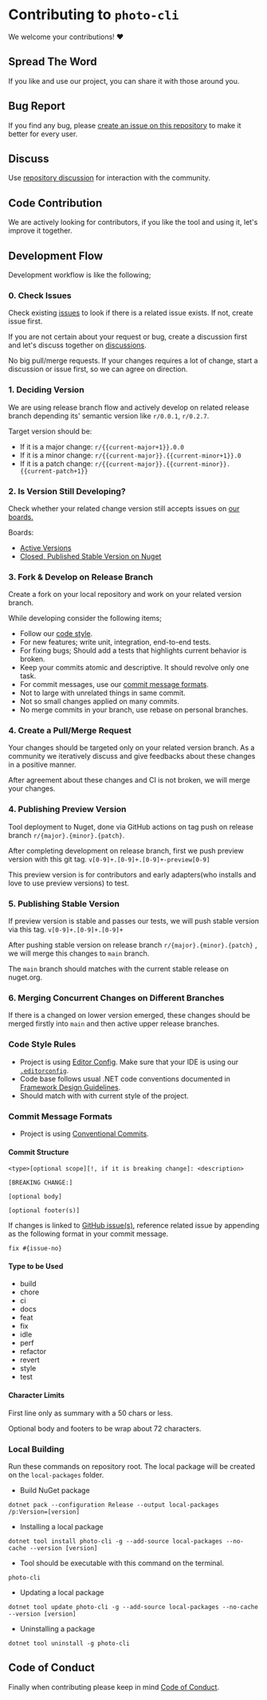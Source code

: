 # Contributing to `photo-cli`

We welcome your contributions! :heart:

## Spread The Word

If you like and use our project, you can share it with those around you.

## Bug Report

If you find any bug, please [create an issue on this repository](https://github.com/photo-cli/photo-cli/issues/new) to make it better for every user.

## Discuss

Use [repository discussion](https://github.com/photo-cli/photo-cli/discussions) for interaction with the community.

## Code Contribution

We are actively looking for contributors, if you like the tool and using it, let's improve it together.

## Development Flow

Development workflow is like the following;

### 0. Check Issues

Check existing [issues](https://github.com/photo-cli/photo-cli/issues) to look if there is a related issue exists. If not, create issue first.

If you are not certain about your request or bug, create a discussion first and let's discuss together on [discussions](https://github.com/photo-cli/photo-cli/discussions).

No big pull/merge requests. If your changes requires a lot of change, start a discussion or issue first, so we can agree on direction.

### 1. Deciding Version

We are using release branch flow and actively develop on related release branch depending its' semantic version like `r/0.0.1`, `r/0.2.7`.

Target version should be:
  - If it is a major change: `r/{{current-major+1}}.0.0`
  - If it is a minor change: `r/{{current-major}}.{{current-minor+1}}.0`
  - If it is a patch change: `r/{{current-major}}.{{current-minor}}.{{current-patch+1}}`

### 2. Is Version Still Developing?

Check whether your related change version still accepts issues on [our boards.](https://github.com/photo-cli/photo-cli/projects?type=classic)

Boards:
- [Active Versions](https://github.com/photo-cli/photo-cli/projects?type=classic&query=is%3Aopen)
- [Closed, Published Stable Version on Nuget](https://github.com/photo-cli/photo-cli/projects?type=classic&query=is%3Aclosed)

### 3. Fork & Develop on Release Branch

Create a fork on your local repository and work on your related version branch.

While developing consider the following items;

- Follow our [code style](#code-style-rules).
- For new features; write unit, integration, end-to-end tests.
- For fixing bugs; Should add a tests that highlights current behavior is broken.
- Keep your commits atomic and descriptive. It should revolve only one task.
- For commit messages, use our [commit message formats](#commit-message-formats).
- Not to large with unrelated things in same commit.
- Not so small changes applied on many commits.
- No merge commits in your branch, use rebase on personal branches.

### 4. Create a Pull/Merge Request

Your changes should be targeted only on your related version branch. As a community we iteratively discuss and give feedbacks about these changes in a positive manner.

After agreement about these changes and CI is not broken, we will merge your changes.

### 4. Publishing Preview Version

Tool deployment to Nuget, done via GitHub actions on tag push on release branch `r/{major}.{minor}.{patch}`.

After completing development on release branch, first we push preview version with this git tag. `v[0-9]+.[0-9]+.[0-9]+-preview[0-9]`

This preview version is for contributors and early adapters(who installs and love to use preview versions) to test.

### 5. Publishing Stable Version

If preview version is stable and passes our tests, we will push stable version via this tag. `v[0-9]+.[0-9]+.[0-9]+`

After pushing stable version on release branch `r/{major}.{minor}.{patch}` , we will merge this changes to `main` branch.

The `main` branch should matches with the current stable release on nuget.org.

### 6. Merging Concurrent Changes on Different Branches

If there is a changed on lower version emerged, these changes should be merged firstly into `main` and then active upper release branches.

### Code Style Rules

- Project is using [Editor Config](https://editorconfig.org/). Make sure that your IDE is using our [`.editorconfig`](.editorconfig).
- Code base follows usual .NET code conventions documented in [Framework Design Guidelines](https://docs.microsoft.com/en-us/dotnet/standard/design-guidelines/).
- Should match with with current style of the project.

### Commit Message Formats

- Project is using [Conventional Commits](https://www.conventionalcommits.org/en/v1.0.0/).

#### Commit Structure

```
<type>[optional scope][!, if it is breaking change]: <description>

[BREAKING CHANGE:]

[optional body]

[optional footer(s)]
```

If changes is linked to [GitHub issue(s)](https://docs.github.com/en/issues/tracking-your-work-with-issues/linking-a-pull-request-to-an-issue), reference related issue by appending as the following format in your commit message.

```
fix #{issue-no}
```

#### Type to be Used

- build
- chore
- ci
- docs
- feat
- fix
- idle
- perf
- refactor
- revert
- style
- test

#### Character Limits

First line only as summary with a 50 chars or less.

Optional body and footers to be wrap about 72 characters.

### Local Building

Run these commands on repository root. The local package will be created on the `local-packages` folder.

- Build NuGet package

```
dotnet pack --configuration Release --output local-packages /p:Version=[version]
```

- Installing a local package

```
dotnet tool install photo-cli -g --add-source local-packages --no-cache --version [version]
```

- Tool should be executable with this command on the terminal.

```
photo-cli
```

- Updating a local package

```
dotnet tool update photo-cli -g --add-source local-packages --no-cache --version [version]
```

- Uninstalling a package

```
dotnet tool uninstall -g photo-cli
```

## Code of Conduct

Finally when contributing please keep in mind [Code of Conduct](CODE_OF_CONDUCT.md).
